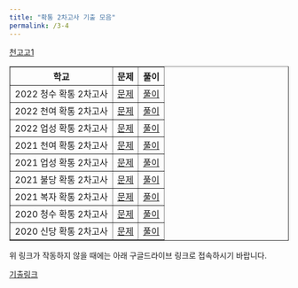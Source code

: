 ```yaml
---
title: "확통 2차고사 기출 모음"
permalink: /3-4
---
```

[천고고1](https://www.dropbox.com/s/hvnpbaecx43wk4d/2023%20%EC%B2%9C%EA%B3%A0%20%EA%B3%A01%201%EC%B0%A8%EA%B3%A0%EC%82%AC.pdf?dl=0)

<table border="1">
<th>학교</th> <th>문제</th> <th>풀이</th>
  <tr>
	<td>2022 청수 확통 2차고사</td>
    <td><a href="/pdf/test4th/2020/2022 청수 확통 2차고사.pdf">문제</a></td>
    <td><a href="/pdf/test4th/2020풀이/%5B풀이%5D 2022 청수 확통 2차고사.pdf">풀이</a></td>
  </tr>
    <tr>
	<td>2022 천여 확통 2차고사</td>
    <td><a href="/pdf/test4th/2020/2022 천여 확통 2차고사.pdf">문제</a></td>
    <td><a href="/pdf/test4th/2020풀이/%5B풀이%5D 2022 천여 확통 2차고사.pdf">풀이</a></td>
  </tr>
    <tr>
	<td>2022 업성 확통 2차고사</td>
    <td><a href="/pdf/test4th/2020/2022 업성 확통 2차고사.pdf">문제</a></td>
    <td><a href="/pdf/test4th/2020풀이/%5B풀이%5D 2022 업성 확통 2차고사.pdf">풀이</a></td>
  </tr>
    <tr>
	<td>2021 천여 확통 2차고사</td>
    <td><a href="/pdf/test4th/2020/2021 천여 확통 2차고사.pdf">문제</a></td>
    <td><a href="/pdf/test4th/2020풀이/%5B풀이%5D 2021 천여 확통 2차고사.pdf">풀이</a></td>
  </tr>
    <tr>
	<td>2021 업성 확통 2차고사</td>
    <td><a href="/pdf/test4th/2020/2021 업성 확통 2차고사.pdf">문제</a></td>
    <td><a href="/pdf/test4th/2020풀이/%5B풀이%5D 2021 업성 확통 2차고사.pdf">풀이</a></td>
  </tr>
    <tr>
	<td>2021 불당 확통 2차고사</td>
    <td><a href="/pdf/test4th/2020/2021 불당 확통 2차고사.pdf">문제</a></td>
    <td><a href="/pdf/test4th/2020풀이/%5B풀이%5D 2021 불당 확통 2차고사.pdf">풀이</a></td>
  </tr>
    <tr>
	<td>2021 복자 확통 2차고사</td>
    <td><a href="/pdf/test4th/2020/2021 복자 확통 2차고사.pdf">문제</a></td>
    <td><a href="/pdf/test4th/2020풀이/%5B풀이%5D 2021 복자 확통 2차고사.pdf">풀이</a></td>
  </tr>
    <tr>
	<td>2020 청수 확통 2차고사</td>
    <td><a href="/pdf/test4th/2020/2020 청수 고3 확통 2차고사.pdf">문제</a></td>
    <td><a href="/pdf/test4th/2020풀이/%5B풀이%5D 2020 청수 고3 확통 2차고사.pdf">풀이</a></td>
  </tr>
    <tr>
	<td>2020 신당 확통 2차고사</td>
    <td><a href="/pdf/test4th/2020/2020 신당 확통 2차고사.pdf">문제</a></td>
    <td><a href="/pdf/test4th/2020풀이/%5B풀이%5D 2020 신당 확통 2차고사.pdf">풀이</a></td>
  </tr>
  </table>

위 링크가 작동하지 않을 때에는 아래 구글드라이브 링크로 접속하시기 바랍니다.

[기출링크](https://drive.google.com/drive/folders/1UGlk_cz3JxXd47V4J7xAkEuPP_U67GFC?usp=sharing)



